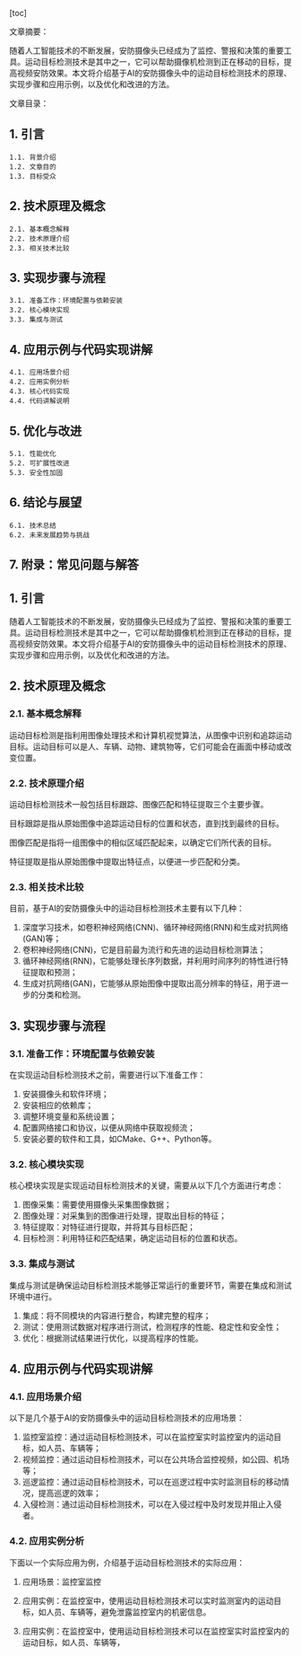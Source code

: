 
[toc]                    
                
                
文章摘要：

随着人工智能技术的不断发展，安防摄像头已经成为了监控、警报和决策的重要工具。运动目标检测技术是其中之一，它可以帮助摄像机检测到正在移动的目标，提高视频安防效果。本文将介绍基于AI的安防摄像头中的运动目标检测技术的原理、实现步骤和应用示例，以及优化和改进的方法。

文章目录：

## 1. 引言
    1.1. 背景介绍
    1.2. 文章目的
    1.3. 目标受众

## 2. 技术原理及概念
    2.1. 基本概念解释
    2.2. 技术原理介绍
    2.3. 相关技术比较

## 3. 实现步骤与流程
    3.1. 准备工作：环境配置与依赖安装
    3.2. 核心模块实现
    3.3. 集成与测试

## 4. 应用示例与代码实现讲解
    4.1. 应用场景介绍
    4.2. 应用实例分析
    4.3. 核心代码实现
    4.4. 代码讲解说明

## 5. 优化与改进
    5.1. 性能优化
    5.2. 可扩展性改进
    5.3. 安全性加固

## 6. 结论与展望
    6.1. 技术总结
    6.2. 未来发展趋势与挑战

## 7. 附录：常见问题与解答

## 1. 引言

随着人工智能技术的不断发展，安防摄像头已经成为了监控、警报和决策的重要工具。运动目标检测技术是其中之一，它可以帮助摄像机检测到正在移动的目标，提高视频安防效果。本文将介绍基于AI的安防摄像头中的运动目标检测技术的原理、实现步骤和应用示例，以及优化和改进的方法。

## 2. 技术原理及概念

### 2.1. 基本概念解释

运动目标检测是指利用图像处理技术和计算机视觉算法，从图像中识别和追踪运动目标。运动目标可以是人、车辆、动物、建筑物等，它们可能会在画面中移动或改变位置。

### 2.2. 技术原理介绍

运动目标检测技术一般包括目标跟踪、图像匹配和特征提取三个主要步骤。

目标跟踪是指从原始图像中追踪运动目标的位置和状态，直到找到最终的目标。

图像匹配是指将一组图像中的相似区域匹配起来，以确定它们所代表的目标。

特征提取是指从原始图像中提取出特征点，以便进一步匹配和分类。

### 2.3. 相关技术比较

目前，基于AI的安防摄像头中的运动目标检测技术主要有以下几种：

1. 深度学习技术，如卷积神经网络(CNN)、循环神经网络(RNN)和生成对抗网络(GAN)等；
2. 卷积神经网络(CNN)，它是目前最为流行和先进的运动目标检测算法；
3. 循环神经网络(RNN)，它能够处理长序列数据，并利用时间序列的特性进行特征提取和预测；
4. 生成对抗网络(GAN)，它能够从原始图像中提取出高分辨率的特征，用于进一步的分类和检测。

## 3. 实现步骤与流程

### 3.1. 准备工作：环境配置与依赖安装

在实现运动目标检测技术之前，需要进行以下准备工作：

1. 安装摄像头和软件环境；
2. 安装相应的依赖库；
3. 调整环境变量和系统设置；
4. 配置网络接口和协议，以便从网络中获取视频流；
5. 安装必要的软件和工具，如CMake、G++、Python等。

### 3.2. 核心模块实现

核心模块实现是实现运动目标检测技术的关键，需要从以下几个方面进行考虑：

1. 图像采集：需要使用摄像头采集图像数据；
2. 图像处理：对采集到的图像进行处理，提取出目标的特征；
3. 特征提取：对特征进行提取，并将其与目标匹配；
4. 目标检测：利用特征和匹配结果，确定运动目标的位置和状态。

### 3.3. 集成与测试

集成与测试是确保运动目标检测技术能够正常运行的重要环节，需要在集成和测试环境中进行。

1. 集成：将不同模块的内容进行整合，构建完整的程序；
2. 测试：使用测试数据对程序进行测试，检测程序的性能、稳定性和安全性；
3. 优化：根据测试结果进行优化，以提高程序的性能。

## 4. 应用示例与代码实现讲解

### 4.1. 应用场景介绍

以下是几个基于AI的安防摄像头中的运动目标检测技术的应用场景：

1. 监控室监控：通过运动目标检测技术，可以在监控室实时监控室内的运动目标，如人员、车辆等；
2. 视频监控：通过运动目标检测技术，可以在公共场合监控视频，如公园、机场等；
3. 巡逻监控：通过运动目标检测技术，可以在巡逻过程中实时监测目标的移动情况，提高巡逻的效率；
4. 入侵检测：通过运动目标检测技术，可以在入侵过程中及时发现并阻止入侵者。

### 4.2. 应用实例分析

下面以一个实际应用为例，介绍基于运动目标检测技术的实际应用：

1. 应用场景：监控室监控

2. 应用实例：在监控室中，使用运动目标检测技术可以实时监测室内的运动目标，如人员、车辆等，避免泄露监控室内的机密信息。

3. 应用实例：在监控室中，使用运动目标检测技术可以在监控室实时监控室内的运动目标，如人员、车辆等，


